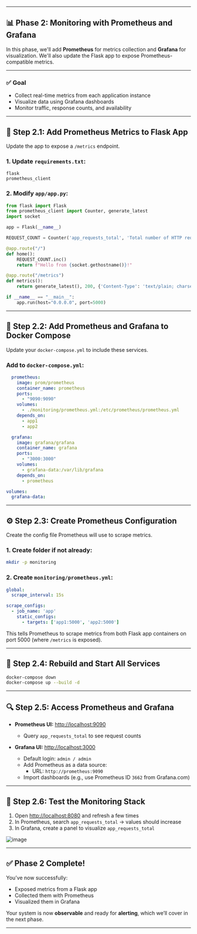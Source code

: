
---

## 📊 Phase 2: Monitoring with Prometheus and Grafana

In this phase, we'll add **Prometheus** for metrics collection and **Grafana** for visualization. We'll also update the Flask app to expose Prometheus-compatible metrics.

---

### ✅ Goal

- Collect real-time metrics from each application instance
- Visualize data using Grafana dashboards
- Monitor traffic, response counts, and availability

---

## 🧩 Step 2.1: Add Prometheus Metrics to Flask App

Update the app to expose a `/metrics` endpoint.

### 1. Update `requirements.txt`:

```text
flask
prometheus_client
```

### 2. Modify `app/app.py`:

```python
from flask import Flask
from prometheus_client import Counter, generate_latest
import socket

app = Flask(__name__)

REQUEST_COUNT = Counter('app_requests_total', 'Total number of HTTP requests')

@app.route("/")
def home():
    REQUEST_COUNT.inc()
    return f"Hello from {socket.gethostname()}!"

@app.route("/metrics")
def metrics():
    return generate_latest(), 200, {'Content-Type': 'text/plain; charset=utf-8'}

if __name__ == "__main__":
    app.run(host="0.0.0.0", port=5000)
```

---

## 🐳 Step 2.2: Add Prometheus and Grafana to Docker Compose

Update your `docker-compose.yml` to include these services.

### Add to `docker-compose.yml`:

```yaml
  prometheus:
    image: prom/prometheus
    container_name: prometheus
    ports:
      - "9090:9090"
    volumes:
      - ./monitoring/prometheus.yml:/etc/prometheus/prometheus.yml
    depends_on:
      - app1
      - app2

  grafana:
    image: grafana/grafana
    container_name: grafana
    ports:
      - "3000:3000"
    volumes:
      - grafana-data:/var/lib/grafana
    depends_on:
      - prometheus

volumes:
  grafana-data:
```

---

## ⚙️ Step 2.3: Create Prometheus Configuration

Create the config file Prometheus will use to scrape metrics.

### 1. Create folder if not already:
```bash
mkdir -p monitoring
```

### 2. Create `monitoring/prometheus.yml`:

```yaml
global:
  scrape_interval: 15s

scrape_configs:
  - job_name: 'app'
    static_configs:
      - targets: ['app1:5000', 'app2:5000']
```

This tells Prometheus to scrape metrics from both Flask app containers on port 5000 (where `/metrics` is exposed).

---

## 🚀 Step 2.4: Rebuild and Start All Services

```bash
docker-compose down
docker-compose up --build -d
```

---

## 🔍 Step 2.5: Access Prometheus and Grafana

- **Prometheus UI:** [http://localhost:9090](http://localhost:9090)
  - Query `app_requests_total` to see request counts

- **Grafana UI:** [http://localhost:3000](http://localhost:3000)
  - Default login: `admin / admin`
  - Add Prometheus as a data source:
    - URL: `http://prometheus:9090`
  - Import dashboards (e.g., use Prometheus ID `3662` from Grafana.com)

---

## 🧪 Step 2.6: Test the Monitoring Stack

1. Open [http://localhost:8080](http://localhost:8080) and refresh a few times
2. In Prometheus, search `app_requests_total` → values should increase
3. In Grafana, create a panel to visualize `app_requests_total`


![image](https://github.com/user-attachments/assets/415a26ce-da6e-4716-a1c9-01ca82e1b953)


---

## ✅ Phase 2 Complete!

You’ve now successfully:

- Exposed metrics from a Flask app
- Collected them with Prometheus
- Visualized them in Grafana

Your system is now **observable** and ready for **alerting**, which we’ll cover in the next phase.

---
